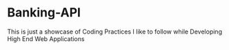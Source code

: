 # Banking-API
This is just a showcase of Coding Practices I like to follow while Developing High End Web Applications
